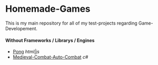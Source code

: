 # Homemade-Games

This is my main repository for all of my test-projects regarding Game-Developement.

#### Without Frameworks / Librarys / Engines
- [Pong](/pong/) *html|js*
- [Medieval-Combat-Auto-Combat](/Medieval-Combat/) *c#*
